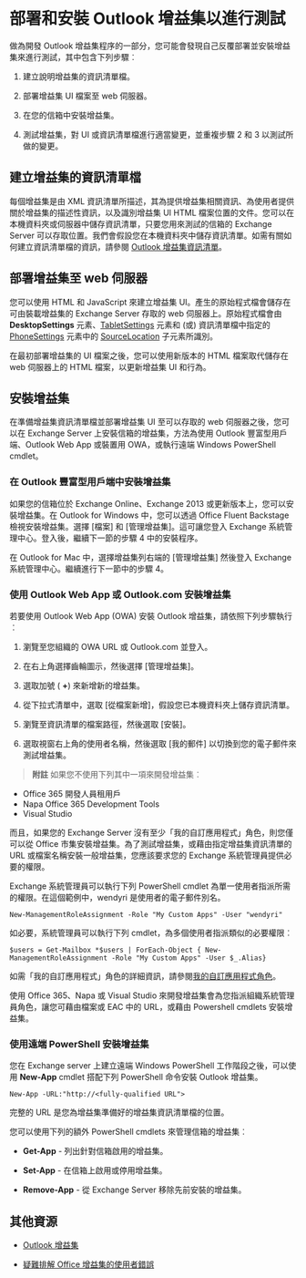 
# <a name="deploy-and-install-outlook-add-ins-for-testing"></a>部署和安裝 Outlook 增益集以進行測試


做為開發 Outlook 增益集程序的一部分，您可能會發現自己反覆部署並安裝增益集來進行測試，其中包含下列步驟︰


1. 建立說明增益集的資訊清單檔。
    
2. 部署增益集 UI 檔案至 web 伺服器。
    
3. 在您的信箱中安裝增益集。
    
4. 測試增益集，對 UI 或資訊清單檔進行適當變更，並重複步驟 2 和 3 以測試所做的變更。
    

## <a name="creating-a-manifest-file-for-the-add-in"></a>建立增益集的資訊清單檔

每個增益集是由 XML 資訊清單所描述，其為提供增益集相關資訊、為使用者提供關於增益集的描述性資訊，以及識別增益集 UI HTML 檔案位置的文件。您可以在本機資料夾或伺服器中儲存資訊清單，只要您用來測試的信箱的 Exchange Server 可以存取位置。我們會假設您在本機資料夾中儲存資訊清單。如需有關如何建立資訊清單檔的資訊，請參閱 [Outlook 增益集資訊清單](../outlook/manifests/manifests.md)。 


## <a name="deploying-an-add-in-to-a-web-server"></a>部署增益集至 web 伺服器

您可以使用 HTML 和 JavaScript 來建立增益集 UI。產生的原始程式檔會儲存在可由裝載增益集的 Exchange Server 存取的 web 伺服器上。原始程式檔會由 **DesktopSettings** 元素、[TabletSettings](http://msdn.microsoft.com/en-us/library/da9fd085-b8cc-2be0-d329-2aa1ef5d3f1c%28Office.15%29.aspx) 元素和 (或) 資訊清單檔中指定的 [PhoneSettings](http://msdn.microsoft.com/en-us/library/5c89cc7c-7ae0-49c9-fdd5-4c52118228f6%28Office.15%29.aspx) 元素中的 [SourceLocation](http://msdn.microsoft.com/en-us/library/13e4eae3-8e8c-fd55-a1c2-3297b485f327%28Office.15%29.aspx) 子元素所識別。

在最初部署增益集的 UI 檔案之後，您可以使用新版本的 HTML 檔案取代儲存在 web 伺服器上的 HTML 檔案，以更新增益集 UI 和行為。


## <a name="installing-the-add-in"></a>安裝增益集


在準備增益集資訊清單檔並部署增益集 UI 至可以存取的 web 伺服器之後，您可以在 Exchange Server 上安裝信箱的增益集，方法為使用 Outlook 豐富型用戶端、Outlook Web App 或裝置用 OWA，或執行遠端 Windows PowerShell cmdlet。


### <a name="installing-an-add-in-in-an-outlook-rich-client"></a>在 Outlook 豐富型用戶端中安裝增益集

如果您的信箱位於 Exchange Online、Exchange 2013 或更新版本上，您可以安裝增益集。在 Outlook for Windows 中，您可以透過 Office Fluent Backstage 檢視安裝增益集。選擇 [檔案] 和 [管理增益集]。這可讓您登入 Exchange 系統管理中心。登入後，繼續下一節的步驟 4 中的安裝程序。

在 Outlook for Mac 中，選擇增益集列右端的 [管理增益集] 然後登入 Exchange 系統管理中心。繼續進行下一節中的步驟 4。


### <a name="installing-an-add-in-by-using-outlook-web-app-or-outlook.com"></a>使用 Outlook Web App 或 Outlook.com 安裝增益集

若要使用 Outlook Web App (OWA) 安裝 Outlook 增益集，請依照下列步驟執行︰


1. 瀏覽至您組織的 OWA URL 或 Outlook.com 並登入。
    
2. 在右上角選擇齒輪圖示，然後選擇 [管理增益集]。
    
3. 選取加號 ( **+**) 來新增新的增益集。
    
4. 從下拉式清單中，選取 [從檔案新增]，假設您已本機資料夾上儲存資訊清單。
    
5. 瀏覽至資訊清單的檔案路徑，然後選取 [安裝]。
    
6. 選取視窗右上角的使用者名稱，然後選取 [我的郵件] 以切換到您的電子郵件來測試增益集。
    

>**附註**  如果您不使用下列其中一項來開發增益集︰ 
- Office 365 開發人員租用戶
- Napa Office 365 Development Tools
- Visual Studio

而且，如果您的 Exchange Server 沒有至少「我的自訂應用程式」角色，則您僅可以從 Office 市集安裝增益集。為了測試增益集，或藉由指定增益集資訊清單的 URL 或檔案名稱安裝一般增益集，您應該要求您的 Exchange 系統管理員提供必要的權限。

Exchange 系統管理員可以執行下列 PowerShell cmdlet 為單一使用者指派所需的權限。在這個範例中，wendyri 是使用者的電子郵件別名。

```New-ManagementRoleAssignment -Role "My Custom Apps" -User "wendyri"```

如必要，系統管理員可以執行下列 cmdlet，為多個使用者指派類似的必要權限︰

```$users = Get-Mailbox *$users | ForEach-Object { New-ManagementRoleAssignment -Role "My Custom Apps" -User $_.Alias}```

如需「我的自訂應用程式」角色的詳細資訊，請參閱[我的自訂應用程式角色](http://technet.microsoft.com/en-us/library/aa0321b3-2ec0-4694-875b-7a93d3d99089%28EXCHG.150%29.aspx)。 

使用 Office 365、Napa 或 Visual Studio 來開發增益集會為您指派組織系統管理員角色，讓您可藉由檔案或 EAC 中的 URL，或藉由 Powershell cmdlets 安裝增益集。


### <a name="installing-an-add-in-by-using-remote-powershell"></a>使用遠端 PowerShell 安裝增益集

您在 Exchange server 上建立遠端 Windows PowerShell 工作階段之後，可以使用 **New-App** cmdlet 搭配下列 PowerShell 命令安裝 Outlook 增益集。


```
New-App -URL:"http://<fully-qualified URL">
```

完整的 URL 是您為增益集準備好的增益集資訊清單檔的位置。

您可以使用下列的額外 PowerShell cmdlets 來管理信箱的增益集︰


-  **Get-App** - 列出針對信箱啟用的增益集。
    
-  **Set-App** - 在信箱上啟用或停用增益集。
    
-  **Remove-App** - 從 Exchange Server 移除先前安裝的增益集。
    

## <a name="additional-resources"></a>其他資源



- [Outlook 增益集](../outlook/outlook-add-ins.md)
    
- [疑難排解 Office 增益集的使用者錯誤](../testing/testing-and-troubleshooting.md)
    
